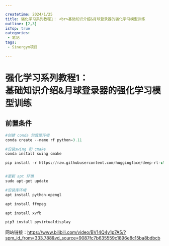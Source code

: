 ```yaml
---

createtime: 2024/1/25
title: 强化学习系列教程1： <br>基础知识介绍&月球登录器的强化学习模型训练
outline: [2,3]
isTop: true
categories:
 - 笔记
tags:
 - Sinergym项目

---
```

# 强化学习系列教程1： <br>基础知识介绍&月球登录器的强化学习模型训练

## 前置条件

```python
#创建 conda 包管理环境
conda create --name rf python=3.11

#安装swing 和 cmake
conda install swing cmake

pip install -r https://raw.githubusercontent.com/huggingface/deep-rl-class/main/notebooks/unit1/requirements-unit1.txt


#更新 apt 环境
sudo apt-get update

#安装库环境
apt install python-opengl

apt install ffmpeg

apt install xvfb

pip3 install pyvirtualdisplay

```
网站链接：https://www.bilibili.com/video/BV14Q4y1p7A5/?spm_id_from=333.788&vd_source=9087fc7b635559c1896e8c15ba8bdbcb